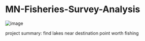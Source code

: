 # MN-Fisheries-Survey-Analysis
![image](https://user-images.githubusercontent.com/116906733/221359723-5307fb87-2246-4305-911e-d5ff28991c40.png)

project summary: find lakes near destination point worth fishing
